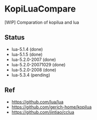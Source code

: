 # KopiLuaCompare
[WIP] Comparation of kopilua and lua  

## Status    
* lua-5.1.4 (done)  
* lua-5.1.5 (done)  
* lua-5.2.0-2007 (done)  
* lua-5.2.0-20071029 (done) 
* lua-5.2.0-2008 (done)  
* lua-5.3.4 (pending)    

## Ref  
* https://github.com/lua/lua  
* https://github.com/gerich-home/kopilua  
* https://github.com/jintiao/cclua  
